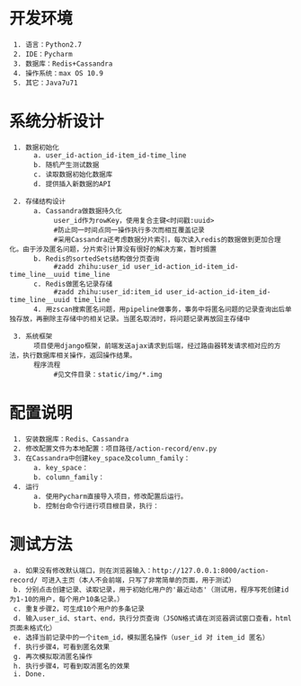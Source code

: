 开发环境
=======
     1. 语言：Python2.7
     2. IDE：Pycharm
     3. 数据库：Redis+Cassandra
     4. 操作系统：max OS 10.9
     5. 其它：Java7u71

系统分析设计
==========
     1. 数据初始化
          a. user_id-action_id-item_id-time_line
          b. 随机产生测试数据
          c. 读取数据初始化数据库
          d. 提供插入新数据的API

     2. 存储结构设计
          a. Cassandra做数据持久化
               user_id作为rowKey，使用复合主键<时间戳:uuid>
               #防止同一时间点同一操作执行多次而相互覆盖记录
               #采用Cassandra还考虑数据分片索引，每次读入redis的数据做到更加合理化。由于涉及匿名问题，分片索引计算没有很好的解决方案，暂时搁置
          b. Redis的sortedSets结构做分页查询
               #zadd zhihu:user_id user_id-action_id-item_id-time_line__uuid time_line
          c. Redis做匿名记录存储
               #zadd zhihu:user_id:item_id user_id-action_id-item_id-time_line__uuid time_line
          4. 用zscan搜索匿名问题，用pipeline做事务，事务中将匿名问题的记录查询出后单独存放，再删除主存储中的相关记录。当匿名取消时，将问题记录再放回主存储中

     3. 系统框架
          项目使用django框架，前端发送ajax请求到后端，经过路由器转发请求相对应的方法，执行数据库相关操作，返回操作结果。
          程序流程
               #见文件目录：static/img/*.img

配置说明
=======
     1. 安装数据库：Redis、Cassandra
     2. 修改配置文件为本地配置：项目路径/action-record/env.py
     3. 在Cassandra中创建key_space及column_family：
          a. key_space：
          b. column_family：
     4. 运行
          a. 使用Pycharm直接导入项目，修改配置后运行。
          b. 控制台命令行进行项目根目录，执行：

测试方法
=======
     a. 如果没有修改默认端口，则在浏览器输入：http://127.0.0.1:8000/action-record/ 可进入主页（本人不会前端，只写了非常简单的页面，用于测试）
     b. 分别点击创建记录、读取记录，用于初始化用户的'最近动态'（测试用，程序写死创建id为1-10的用户，每个用户10条记录。）
     c. 重复步骤2，可生成10个用户的多条记录
     d. 输入user_id、start、end，执行分页查询（JSON格式请在浏览器调试窗口查看，html页面未格式化）
     e. 选择当前记录中的一个item_id，模拟匿名操作（user_id 对 item_id 匿名）
     f. 执行步骤4，可看到匿名效果
     g. 再次模拟取消匿名操作
     h. 执行步骤4，可看到取消匿名的效果
     i. Done.